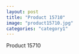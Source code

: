 ```yaml
---
layout: post
title: "Product 15710"
image: "product15710.jpg"
categories: "category1"
---
```

Product 15710
